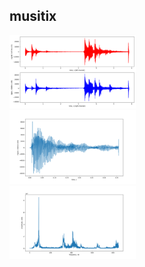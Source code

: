 ## musitix
<div align="left">

   <div align="left">
      <img src="/imgs/waveform.png" width="40% height="40%" alt="waveform">
   </div>

   <div align="left">
      <img src="/imgs/bump.png" width="40% height="40%" alt="bump">
   </div>

   <div align="left">
      <img src="/imgs/fft-spectr.png" width="40% height="40%" alt="fft-spectr">
   </div>

</div>
